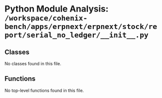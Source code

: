 # Python Module Analysis: `/workspace/cohenix-bench/apps/erpnext/erpnext/stock/report/serial_no_ledger/__init__.py`

## Classes

No classes found in this file.


## Functions

No top-level functions found in this file.
